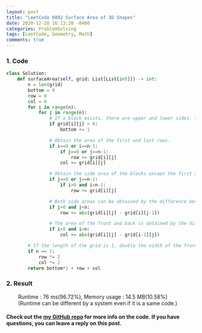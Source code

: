 ```yaml
---
layout: post
title: "LeetCode 0892 Surface Area of 3D Shapes"
date: 2020-12-28 16:13:28 -0400
categories: ProblemSolving
tags: [LeetCode, Geometry, Math]
comments: true
---
```


### 1. Code
```python
class Solution:
    def surfaceArea(self, grid: List[List[int]]) -> int:
        n = len(grid)
        bottom = 0
        row = 0
        col = 0
        for i in range(n):
            for j in range(n):
                # If a block exists, there are upper and lower sides. Therefore, add 1 to the width of the lower face and eventually double the area of the lower face to obtain the area of the upper and lower sides.
                if grid[i][j] > 0:
                    bottom += 1

                # Obtain the area of the first and last rows.
                if i==0 or i==n-1:
                    if j==0 or j==n-1:
                        row += grid[i][j]
                    col += grid[i][j]

                # Obtain the side area of the blocks except the first and last blocks of both sides.
                if j==0 or j==n-1:
                    if i>0 and i<n-1:
                        row += grid[i][j]

                # Both side areas can be obtained by the difference between the number of blocks in the next space.
                if j>0 and j<n:
                    row += abs(grid[i][j] - grid[i][j-1])

                # The area of the front and back is obtained by the difference between the number of blocks in the next space.
                if i>0 and i<n:
                    col += abs(grid[i][j] - grid[i-1][j])

        # If the length of the grid is 1, double the width of the front, back, and sides.
        if n == 1:
            row *= 2
            col *= 2
        return bottom*2 + row + col
```

### 2. Result
&nbsp;&nbsp;&nbsp;&nbsp;&nbsp;&nbsp;&nbsp;&nbsp;Runtime : 76 ms(96.72%), Memory usage : 14.5 MB(10.58%)  
&nbsp;&nbsp;&nbsp;&nbsp;&nbsp;&nbsp;&nbsp;&nbsp;(Runtime can be different by a system even if it is a same code.)

#### Check out the [my GitHub repo][hyuk-gh] for more info on the code. If you have questions, you can leave a reply on this post.
[hyuk-gh]: https://github.com/dlgur1994/StudyAlgorithms
